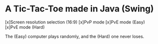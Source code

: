 # A Tic-Tac-Toe made in Java (Swing)

[x]Screen resolution selection (16:9)
[x]PvP mode
[x]PvE mode (Easy)
[x]PvE mode (Hard)

The (Easy) computer plays randomly, and the (Hard) one never loses.
